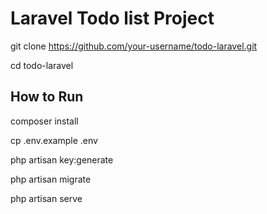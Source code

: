 # Laravel Todo list Project

git clone https://github.com/your-username/todo-laravel.git

cd todo-laravel


## How to Run
composer install

cp .env.example .env

php artisan key:generate

php artisan migrate

php artisan serve

